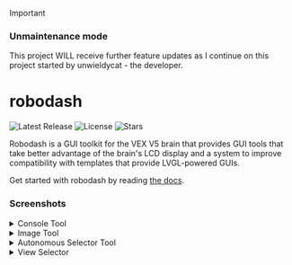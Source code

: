 > [!IMPORTANT]
> ### Unmaintenance mode
> This project WILL receive further feature updates as I continue on this project started by unwieldycat - the developer.

# robodash

![Latest Release](https://img.shields.io/github/v/release/BlakeGurnee/robodash)
![License](https://img.shields.io/github/license/unwieldycat/robodash)
![Stars](https://img.shields.io/github/stars/unwieldycat/robodash)

Robodash is a GUI toolkit for the VEX V5 brain that provides GUI tools that
take better advantage of the brain's LCD display and a
system to improve compatibility with templates that provide LVGL-powered
GUIs.

Get started with robodash by reading
[the docs](https://robodash.readthedocs.io/en/latest/).

### Screenshots

<details>
<summary>Console Tool</summary>

![The robodash image display](./docs/source/img/console.png)

</details>

<details>
<summary>Image Tool</summary>

![The robodash image display](./docs/source/img/image.png)

</details>

<details>
<summary>Autonomous Selector Tool</summary>

![The robodash selector](./docs/source/img/selector.png)

</details>

<details>
<summary>View Selector</summary>

![The robodash view switcher](./docs/source/img/view_selector.png)

</details>
